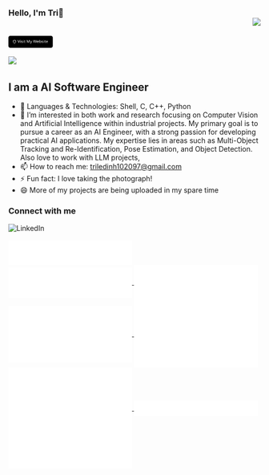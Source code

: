 ### Hello, I'm Tri👋 <div align='right'>![](https://komarev.com/ghpvc/?username=ledinhtri97&color=green)</div>

<a href="https://ledinhtri97.github.io/" target="_blank">
	<img src="./assets/personal-website.svg" height="24"/>
</a>

<a href="https://www.buymeacoffee.com/tridinhorg"><img src="https://img.buymeacoffee.com/button-api/?text=Buy me a tangerine&emoji=🍊&slug=tridinhorg&button_colour=FFDD00&font_colour=000000&font_family=Comic&outline_colour=000000&coffee_colour=ffffff" /></a>

## I am a AI Software Engineer 
- 💬 Languages & Technologies: Shell, C, C++, Python
- 👀 I’m interested in both work and research focusing on Computer Vision and Artificial Intelligence within industrial projects. My primary goal is to pursue a career as an AI Engineer, with a strong passion for developing practical AI applications. My expertise lies in areas such as Multi-Object Tracking and Re-Identification, Pose Estimation, and Object Detection. Also love to work with LLM projects, 
- 📫 How to reach me: triledinh102097@gmail.com
- ⚡ Fun fact: I love taking the photograph!
- 😄 More of my projects are being uploaded in my spare time

### Connect with me
[<img align="left" alt="LinkedIn" src="https://img.shields.io/badge/linkedin-%230077B5.svg?&style=for-the-badge&logo=linkedin&logoColor=white" />](https://www.linkedin.com/in/trild/)


<br />
<br />

<!-- ### Github Stats
<p>
	<img width="400px" align="center" src="https://github-readme-stats.vercel.app/api?username=ledinhtri97&layout=compact"/>
	<img width="400px" align="center" src="https://github-readme-stats.vercel.app/api/top-langs?username=ledinhtri97&show_icons=true&locale=en&layout=compact&hide=scss,html,shell,css,swift,kotlin,jinja,objective-c,php,common%20workflow%20language,vba,cmake,dart,tex&custom_title=AI%20Programming%20Languages" />
</p>
<p>
	<img width="400px" align="center" src="https://github-readme-stats.vercel.app/api/top-langs?username=ledinhtri97&show_icons=true&locale=en&layout=compact&hide=matlab,c%2B%2B,cmake,dart,tex,vba,swift,kotlin,common%20workflow%20language,c&custom_title=Web%20Development%20languages"/>
	<img width="400px" align="center" src="https://github-readme-stats.vercel.app/api/top-langs?username=ledinhtri97&show_icons=true&locale=en&layout=compact&hide=javascript,python,matlab,html,vba,tex,cmake,shell,css&custom_title=Mobile%20apps%20languages" />
</p> -->

<a href="https://github.com/ledinhtri97">
  <img align="center" width="49%" src="./img/header.svg" />
</a>
<br/>
<a href="https://github.com/ledinhtri97">
  <img align="center" width="49%" src="./img/repositories.svg" />
</a>
<a href="https://github.com/ledinhtri97">
  <img align="center" width="49%" src="./img/acti_comm.svg" />
</a>

<a href="https://github.com/ledinhtri97">
  <img align="center" width="49%" src="./img/iso_calender.svg" />
</a>

<a href="https://github.com/ledinhtri97">
    <img align="center" width="49%" src="./img/issue_pr_lang.svg" />
</a>

<a href="https://github.com/ledinhtri97">
  <img align="center" width="49%" src="./img/github-habits.svg" />
</a>
<a href="https://github.com/ledinhtri97">
    <img align="center" width="49%" src="./img/achievements.svg" />
</a>

<a href="https://github.com/ledinhtri97">
    <img align="center" width="49%" src="./img/starred_topics.svg" />
</a>

<!-- ##  📫 My contributions so far!
![](./profile-3d-contrib/profile-season-animate.svg) -->